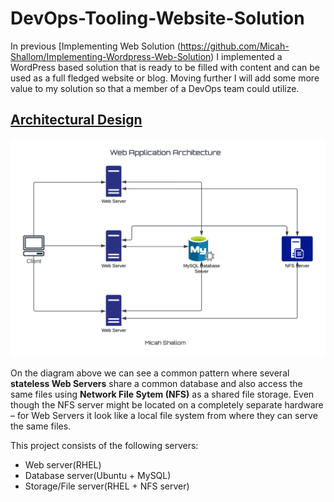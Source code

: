# DevOps-Tooling-Website-Solution
In previous [Implementing Web Solution (https://github.com/Micah-Shallom/Implementing-Wordpress-Web-Solution) I implemented a WordPress based solution that is ready to be filled with content and can be used as a full fledged website or blog. Moving further I will add some more value to my solution so that a member of a DevOps team could utilize.

## <u>Architectural Design</u>

![web_architecture](./img/3tier%20web%20application.png)

On the diagram above we can see a common pattern where several **stateless Web Servers** share a common database and also access the same files using **Network File Sytem (NFS)** as a shared file storage. Even though the NFS server might be located on a completely separate hardware – for Web Servers it look like a local file system from where they can serve the same files.

This project consists of the following servers:
 - Web server(RHEL)
 - Database server(Ubuntu + MySQL)
 - Storage/File server(RHEL + NFS server)
 

